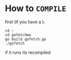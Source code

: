 # How to `COMPILE`

first (if you have a ):
```
cd ~
cd gofetchme
go build gofetch.go
./gofetch
```

if it runs its recompiled